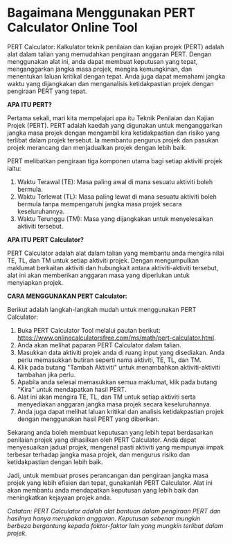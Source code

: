 Bagaimana Menggunakan PERT Calculator Online Tool
=================================================

PERT Calculator: Kalkulator teknik penilaian dan kajian projek (PERT) adalah alat dalam talian yang memudahkan pengiraan anggaran PERT. Dengan menggunakan alat ini, anda dapat membuat keputusan yang tepat, menganggarkan jangka masa projek, mengira kemungkinan, dan menentukan laluan kritikal dengan tepat. Anda juga dapat memahami jangka waktu yang dijangkakan dan menganalisis ketidakpastian projek dengan pengiraan PERT yang tepat.

**APA ITU PERT?**

Pertama sekali, mari kita mempelajari apa itu Teknik Penilaian dan Kajian Projek (PERT). PERT adalah kaedah yang digunakan untuk menganggarkan jangka masa projek dengan mengambil kira ketidakpastian dan risiko yang terlibat dalam projek tersebut. Ia membantu pengurus projek dan pasukan projek merancang dan menjadualkan projek dengan lebih baik.

PERT melibatkan pengiraan tiga komponen utama bagi setiap aktiviti projek iaitu:

1. Waktu Terawal (TE): Masa paling awal di mana sesuatu aktiviti boleh bermula.
2. Waktu Terlewat (TL): Masa paling lewat di mana sesuatu aktiviti boleh bermula tanpa mempengaruhi jangka masa projek secara keseluruhannya.
3. Waktu Terunggu (TM): Masa yang dijangkakan untuk menyelesaikan aktiviti tersebut.

**APA ITU PERT Calculator?**

PERT Calculator adalah alat dalam talian yang membantu anda mengira nilai TE, TL, dan TM untuk setiap aktiviti projek. Dengan mengumpulkan maklumat berkaitan aktiviti dan hubungkait antara aktiviti-aktiviti tersebut, alat ini akan memberikan anggaran masa yang diperlukan untuk menyiapkan projek.

**CARA MENGGUNAKAN PERT Calculator:**

Berikut adalah langkah-langkah mudah untuk menggunakan PERT Calculator:

1. Buka PERT Calculator Tool melalui pautan berikut: <https://www.onlinecalculatorsfree.com/ms/math/pert-calculator.html>.
2. Anda akan melihat paparan PERT Calculator dalam talian.
3. Masukkan data aktiviti projek anda di ruang input yang disediakan. Anda perlu memasukkan butiran seperti nama aktiviti, TE, TL, dan TM.
4. Klik pada butang "Tambah Aktiviti" untuk menambahkan aktiviti-aktiviti tambahan jika perlu.
5. Apabila anda selesai memasukkan semua maklumat, klik pada butang "Kira" untuk mendapatkan hasil PERT.
6. Alat ini akan mengira TE, TL, dan TM untuk setiap aktiviti serta menyediakan anggaran jangka masa projek secara keseluruhannya.
7. Anda juga dapat melihat laluan kritikal dan analisis ketidakpastian projek dengan menggunakan hasil PERT yang diberikan.

Sekarang anda boleh membuat keputusan yang lebih tepat berdasarkan penilaian projek yang dihasilkan oleh PERT Calculator. Anda dapat menyesuaikan jadual projek, mengenal pasti aktiviti yang mempunyai impak terbesar terhadap jangka masa projek, dan mengurus risiko dan ketidakpastian dengan lebih baik.

Jadi, untuk membuat proses perancangan dan pengiraan jangka masa projek yang lebih efisien dan tepat, gunakanlah PERT Calculator. Alat ini akan membantu anda mendapatkan keputusan yang lebih baik dan meningkatkan kejayaan projek anda.

*Catatan: PERT Calculator adalah alat bantuan dalam pengiraan PERT dan hasilnya hanya merupakan anggaran. Keputusan sebenar mungkin berbeza bergantung kepada faktor-faktor lain yang mungkin terlibat dalam projek.*